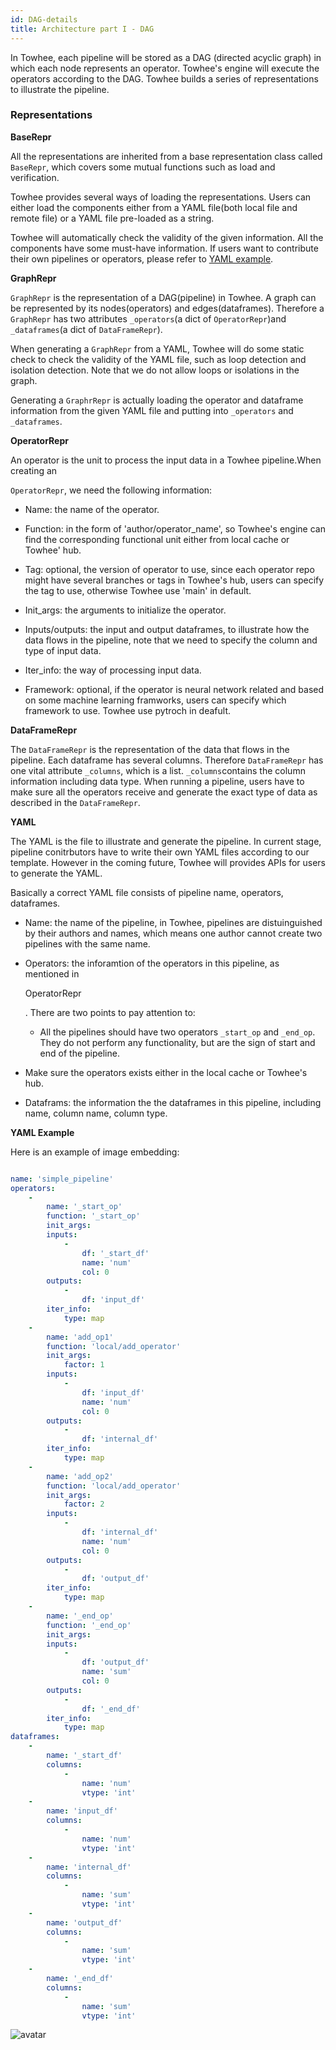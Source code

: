 ```yaml
---
id: DAG-details
title: Architecture part I - DAG
---
```


In Towhee, each pipeline will be stored as a DAG (directed acyclic graph) in which each node represents an operator. Towhee's engine will execute the operators according to the DAG. Towhee builds a series of representations to illustrate the pipeline.

### Representations

**BaseRepr**

All the representations are inherited from a base representation class called `BaseRepr`, which covers some mutual functions such as load and verification.

Towhee provides several ways of loading the representations. Users can either load the components either from a YAML file(both local file and remote file) or a YAML file pre-loaded as a string.

Towhee will automatically check the validity of the given information. All the components have some must-have information. If users want to contribute their own pipelines or operators, please refer to [YAML example](https://hub.towhee.io/towhee/image-embedding-pipeline-template/src/branch/main/image_embedding_pipeline_template.yaml).

**GraphRepr**

`GraphRepr` is the representation of a DAG(pipeline) in Towhee. A graph can be represented by its nodes(operators) and edges(dataframes). Therefore a `GraphRepr` has two attributes `_operators`(a dict of `OperatorRepr`)and `_dataframes`(a dict of `DataFrameRepr`).

When generating a `GraphRepr` from a YAML, Towhee will do some static check to check the validity of the YAML file, such as loop detection and isolation detection. Note that we do not allow loops or isolations in the graph.

Generating a `GraphrRepr` is actually loading the operator and dataframe information from the given YAML file and putting into `_operators` and `_dataframes`.

**OperatorRepr**

An operator is the unit to process the input data in a Towhee pipeline.When creating an

`OperatorRepr`, we need the following information:

- Name: the name of the operator.

- Function: in the form of 'author/operator_name', so Towhee's engine can find the corresponding functional unit either from local cache or Towhee' hub.

- Tag: optional, the version of operator to use, since each operator repo might have several branches or tags in Towhee's hub, users can specify the tag to use, otherwise Towhee use 'main' in default.

- Init_args: the arguments to initialize the operator.

- Inputs/outputs: the input and output dataframes, to illustrate how the data flows in the pipeline, note that we need to specify the column and type of input data.

- Iter_info: the way of processing input data.

- Framework: optional, if the operator is neural network related and based on some machine learning framworks, users can specify which framework to use. Towhee use pytroch in deafult.

**DataFrameRepr**

The `DataFrameRepr` is the representation of the data that flows in the pipeline. Each dataframe has several columns. Therefore `DataFrameRepr` has one vital attribute `_columns`, which is a list. `_columns`contains the column information including data type. When running a pipeline, users have to make sure all the operators receive and generate the exact type of data as described in the `DataFrameRepr`.

**YAML**

The YAML is the file to illustrate and generate the pipeline. In current stage, pipeline conitrbutors have to write their own YAML files according to our template. However in the coming future, Towhee will provides APIs for users to generate the YAML.

Basically a correct YAML file consists of pipeline name, operators, dataframes.

- Name: the name of the pipeline, in Towhee, pipelines are distuinguished by their authors and names, which means one author cannot create two pipelines with the same name.

- Operators: the inforamtion of the operators in this pipeline, as mentioned in

  OperatorRepr

  . There are two points to pay attention to:

  - All the pipelines should have two operators `_start_op` and `_end_op`. They do not perform any functionality, but are the sign of start and end of the pipeline.

- Make sure the operators exists either in the local cache or Towhee's hub.

- Dataframs: the information the the dataframes in this pipeline, including name, column name, column type.

**YAML Example**

Here is an example of image embedding:

```YAML

name: 'simple_pipeline'
operators:
    -
        name: '_start_op'
        function: '_start_op'
        init_args:
        inputs:
            -
                df: '_start_df'
                name: 'num'
                col: 0
        outputs:
            -
                df: 'input_df'
        iter_info:
            type: map
    -
        name: 'add_op1'
        function: 'local/add_operator'
        init_args:
            factor: 1
        inputs:
            -
                df: 'input_df'
                name: 'num'
                col: 0
        outputs:
            -
                df: 'internal_df'
        iter_info:
            type: map
    -
        name: 'add_op2'
        function: 'local/add_operator'
        init_args:
            factor: 2
        inputs:
            -
                df: 'internal_df'
                name: 'num'
                col: 0
        outputs:
            -
                df: 'output_df'
        iter_info:
            type: map
    -
        name: '_end_op'
        function: '_end_op'
        init_args:
        inputs:
            -
                df: 'output_df'
                name: 'sum'
                col: 0
        outputs:
            -
                df: '_end_df'
        iter_info:
            type: map
dataframes:
    -
        name: '_start_df'
        columns:
            -
                name: 'num'
                vtype: 'int'
    -
        name: 'input_df'
        columns:
            -
                name: 'num'
                vtype: 'int'
    -
        name: 'internal_df'
        columns:
            -
                name: 'sum'
                vtype: 'int'
    -
        name: 'output_df'
        columns:
            -
                name: 'sum'
                vtype: 'int'
    -
        name: '_end_df'
        columns:
            -
                name: 'sum'
                vtype: 'int'
```

![avatar](./dag.png)
